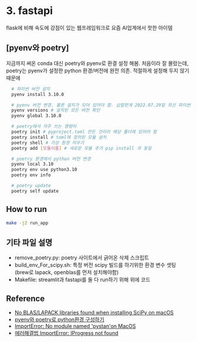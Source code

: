 # 3. fastapi

flask에 비해 속도에 강점이 있는 웹프레임워크로 요즘 AI업계에서 핫한 아이템

## [pyenv와 poetry]

지금까지 써온 conda 대신 poetry와 pyenv로 환결 설정 해봄. 처음이라 잘 몰랐는데, poetry는 pyenv가 설정한 python 환경/버전에 완전 의존. 적절하게 설정해 두지 않기 때문에  

```bash
  # 파이썬 버전 설치
  pyenv install 3.10.0 

  # pyenv 버전 변경. 물론 설치가 되어 있어야 함. 삽잘한게 2022.07.29일 최신 파이썬은 3.10.5인데 fastapi 최신 버전이 지원하지 않는 버전이어서 설치가 안됨. 
  pyenv versions # 설치된 모든 버전 확인 
  pyenv global 3.10.0 

  # poetry에서 자주 쓰는 명령어
  poetry init # pyproject.toml 만든 것이라 해당 폴더에 있어야 함
  poetry install # toml에 정의된 모듈 설치 
  poetry shell # 가상 환경 띄우기 
  poetry add [모듈이름] # 새로운 모듈 추가 pip install 과 동일 

  # poetry 환경에서 python 버전 변경 
  pyenv local 3.10
  poetry env use python3.10
  poetry env info

  # poetry update
  poetry self update
```

## How to run

```bash
make -j2 run_app
```

## 기타 파일 설명

- remove_poetry.py: poetry 사이트에서 긁어온 삭제 스크립트
- build_env_For_scipy.sh: 특정 버전 scipy 빌드를 하기위한 환경 변수 셋팅 (brew로 lapack, openblas를 먼저 설치해야함)
- Makefile: streamlit과 fastapi를 둘 다 run하기 위해 위에 코드

## Reference

- [No BLAS/LAPACK libraries found when installing SciPy on macOS](https://stackoverflow.com/questions/69954587/no-blas-lapack-libraries-found-when-installing-scipy-on-macos/70880741)
- [pyenv와 poetry로 python환경 구성하기](https://blog.naver.com/socialmkd/222507249370)
- [ImportError: No module named 'pystan'on MacOS](https://stackoverflow.com/questions/69481156/importerror-no-module-named-pystanon-macos)
- [에러해결법 ImportError: IProgress not found](https://woongheelee.com/entry/%EC%97%90%EB%9F%AC%ED%95%B4%EA%B2%B0%EB%B2%95-ImportError-IProgress-not-found)
